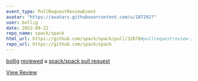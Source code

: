 ```yaml
---
event_type: PullRequestReviewEvent
avatar: "https://avatars.githubusercontent.com/u/187202?"
user: bollig
date: 2022-09-22
repo_name: spack/spack
html_url: https://github.com/spack/spack/pull/32678#pullrequestreview-1117692143
repo_url: https://github.com/spack/spack
---
```


<a href='https://github.com/bollig' target='_blank'>bollig</a> <a href='https://github.com/spack/spack/pull/32678#pullrequestreview-1117692143' target='_blank'>reviewed</a> a <a href='https://github.com/spack/spack/pull/32678' target='_blank'>spack/spack pull request</a>

<small></small>

<a href='https://github.com/spack/spack/pull/32678#pullrequestreview-1117692143' target='_blank'>View Review</a>